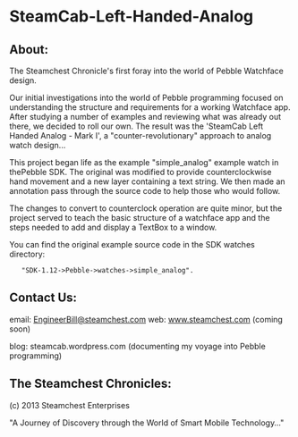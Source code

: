 SteamCab-Left-Handed-Analog
===========================


About:
------

The Steamchest Chronicle's first foray into the world of Pebble Watchface design.

Our initial investigations into the world of Pebble programming focused on
understanding the structure and requirements for a working Watchface app.
After studying a number of examples and reviewing what was already out there,
we decided to roll our own. The result was the 'SteamCab Left Handed Analog - Mark I',
a "counter-revolutionary" approach to analog watch design...


This project began life as the example "simple_analog" example watch in
thePebble SDK. The original was modified to provide counterclockwise hand
movement and a new layer containing a text string. We then made an annotation
pass through the source code to help those who would follow.

The changes to convert to counterclock operation are quite minor, but the
project served to teach the basic structure of a watchface app and the steps
needed to add and display a TextBox to a window. 


You can find the original example source code in the SDK
watches directory:

       "SDK-1.12->Pebble->watches->simple_analog".





Contact Us:
-----------

email:  EngineerBill@steamchest.com
web:    www.steamchest.com (coming soon)

blog:   steamcab.wordpress.com (documenting my voyage into Pebble programming)



The Steamchest Chronicles:
--------------------------

(c) 2013 Steamchest Enterprises

"A Journey of Discovery through the World of Smart Mobile Technology…"

